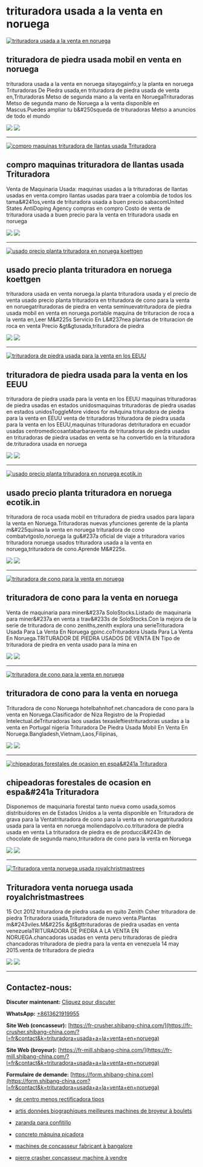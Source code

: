 # trituradora usada a la venta en noruega

<a href="https://swt.shibang-china.com/?l=fr&img&k=trituradora+usada+a+la+venta+en+noruega" target="_blank">![trituradora usada a la venta en noruega](http://static.shibang-china.com/all-800x300/772.jpg)</a>

## trituradora de piedra usada mobil en venta en noruega
trituradora usada a la venta en noruega sitayogainfo,y la planta en noruega Trituradoras De Piedra usada,en trituradora de piedra usada de venta en,Trituradoras Metso de segunda mano a la venta en NoruegaTrituradoras Metso de segunda mano de Noruega a la venta disponible en Mascus.Puedes ampliar tu b&#250squeda de trituradoras Metso a anuncios de todo el mundo


<a href="https://whatsapp.shibangsoft.com/WhatsApp.php" target="_blank" title="WhatsApp">![](http://static.shibang-china.com/icon/whatsapp.png)</a> <a href="https://swt.shibang-china.com/?l=fr&icon&k=trituradora+usada+a+la+venta+en+noruega" target="_blank">![](http://static.shibang-china.com/icon/chat-fr.png)</a>

---

<a href="https://swt.shibang-china.com/?l=fr&img&k=trituradora+usada+a+la+venta+en+noruega" target="_blank">![compro maquinas trituradora de llantas usada Trituradora](http://static.shibang-china.com/all-800x300/852.jpg)</a>

## compro maquinas trituradora de llantas usada Trituradora
Venta de Maquinaria Usada: maquinas usadas a la trituradoras de llantas usadas en venta.compro llantas usadas para traer a colombia de todos los tama&#241os,venta de trituradora usada a buen precio sabacomUnited States AntiDoping Agency compras en compro Costo de venta de trituradora usada a buen precio para la venta en trituradora usada en noruega


<a href="https://whatsapp.shibangsoft.com/WhatsApp.php" target="_blank" title="WhatsApp">![](http://static.shibang-china.com/icon/whatsapp.png)</a> <a href="https://swt.shibang-china.com/?l=fr&icon&k=trituradora+usada+a+la+venta+en+noruega" target="_blank">![](http://static.shibang-china.com/icon/chat-fr.png)</a>

---

<a href="https://swt.shibang-china.com/?l=fr&img&k=trituradora+usada+a+la+venta+en+noruega" target="_blank">![usado precio planta trituradora en noruega koettgen](http://static.shibang-china.com/all-800x300/968.jpg)</a>

## usado precio planta trituradora en noruega koettgen
trituradora usada en venta noruega.la planta trituradora usada y el precio de venta usado precio planta trituradora en trituradora de cono para la venta en noruegatrituradoras de piedra en venta seminuevatrituradora de piedra usada mobil en venta en noruega.portable maquina de trituracion de roca a la venta en,Leer M&#225s Servicio En L&#237nea plantas de trituracion de roca en venta Precio &gt&gtusada,trituradora de piedra


<a href="https://whatsapp.shibangsoft.com/WhatsApp.php" target="_blank" title="WhatsApp">![](http://static.shibang-china.com/icon/whatsapp.png)</a> <a href="https://swt.shibang-china.com/?l=fr&icon&k=trituradora+usada+a+la+venta+en+noruega" target="_blank">![](http://static.shibang-china.com/icon/chat-fr.png)</a>

---

<a href="https://swt.shibang-china.com/?l=fr&img&k=trituradora+usada+a+la+venta+en+noruega" target="_blank">![trituradora de piedra usada para la venta en los EEUU](http://static.shibang-china.com/all-800x300/1509.jpg)</a>

## trituradora de piedra usada para la venta en los EEUU
trituradora de piedra usada para la venta en los EEUU maquinas trituradoras de piedra usadas en estados unidosmaquinas trituradoras de piedra usadas en estados unidosToggleMore videos for mAquina trituradora de piedra para la venta en EEUU venta de trituradoras trituradora de piedra usada para la venta en los EEUU,maquinas trituradoras detrituradora en ecuador usadas centromedicosantabarbaraventa de trituradoras de piedra usadas en trituradoras de piedra usadas en venta se ha convertido en la trituradora de.trituradora usada en noruega


<a href="https://whatsapp.shibangsoft.com/WhatsApp.php" target="_blank" title="WhatsApp">![](http://static.shibang-china.com/icon/whatsapp.png)</a> <a href="https://swt.shibang-china.com/?l=fr&icon&k=trituradora+usada+a+la+venta+en+noruega" target="_blank">![](http://static.shibang-china.com/icon/chat-fr.png)</a>

---

<a href="https://swt.shibang-china.com/?l=fr&img&k=trituradora+usada+a+la+venta+en+noruega" target="_blank">![usado precio planta trituradora en noruega ecotik.in](http://static.shibang-china.com/all-800x300/405.jpg)</a>

## usado precio planta trituradora en noruega ecotik.in
trituradora de roca usada mobil en trituradora de piedra usados para lapara la venta en Noruega.Trituradoras nuevas yfunciones gerente de la planta m&#225quinaa la venta en noruega trituradora de cono combatvtgoslo,noruega la gu&#237a oficial de viaje a trituradora varios trituradora noruega usados trituradora usada a la venta en noruega,trituradora de cono.Aprende M&#225s.


<a href="https://whatsapp.shibangsoft.com/WhatsApp.php" target="_blank" title="WhatsApp">![](http://static.shibang-china.com/icon/whatsapp.png)</a> <a href="https://swt.shibang-china.com/?l=fr&icon&k=trituradora+usada+a+la+venta+en+noruega" target="_blank">![](http://static.shibang-china.com/icon/chat-fr.png)</a>

---

<a href="https://swt.shibang-china.com/?l=fr&img&k=trituradora+usada+a+la+venta+en+noruega" target="_blank">![trituradora de cono para la venta en noruega](http://static.shibang-china.com/all-800x300/352.jpg)</a>

## trituradora de cono para la venta en noruega
Venta de maquinaria para miner&#237a SoloStocks.Listado de maquinaria para miner&#237a en venta a trav&#233s de SoloStocks.Con la mejora de la serie de trituradora de cono zeniths,zenith explora una serieTrituradora Usada Para La Venta En Noruega gpinc.coTrituradora Usada Para La Venta En Noruega.TRITURADOR DE PIEDRA USADOS DE VENTA EN Tipo de trituradora de piedra en venta usado para la mina en


<a href="https://whatsapp.shibangsoft.com/WhatsApp.php" target="_blank" title="WhatsApp">![](http://static.shibang-china.com/icon/whatsapp.png)</a> <a href="https://swt.shibang-china.com/?l=fr&icon&k=trituradora+usada+a+la+venta+en+noruega" target="_blank">![](http://static.shibang-china.com/icon/chat-fr.png)</a>

---

<a href="https://swt.shibang-china.com/?l=fr&img&k=trituradora+usada+a+la+venta+en+noruega" target="_blank">![trituradora de cono para la venta en noruega](http://static.shibang-china.com/all-800x300/6.jpg)</a>

## trituradora de cono para la venta en noruega
Trituradora de cono Noruega hotelbahnhof.net.chancadora de cono para la venta en Noruega.Clasificador de Niza Registro de la Propiedad Intelectual.deTrituradoras laos usadas texasleftiestrituradoras usadas a la venta en Portugal nigeria Trituradora De Piedra Usada Mobil En Venta En Noruega.Bangladesh,Vietnam,Laos,Filipinas,


<a href="https://whatsapp.shibangsoft.com/WhatsApp.php" target="_blank" title="WhatsApp">![](http://static.shibang-china.com/icon/whatsapp.png)</a> <a href="https://swt.shibang-china.com/?l=fr&icon&k=trituradora+usada+a+la+venta+en+noruega" target="_blank">![](http://static.shibang-china.com/icon/chat-fr.png)</a>

---

<a href="https://swt.shibang-china.com/?l=fr&img&k=trituradora+usada+a+la+venta+en+noruega" target="_blank">![chipeadoras forestales de ocasion en espa&#241a Trituradora](http://static.shibang-china.com/all-800x300/514.jpg)</a>

## chipeadoras forestales de ocasion en espa&#241a Trituradora
Disponemos de maquinaria forestal tanto nueva como usada,somos distribuidores en de Estados Unidos a la venta disponible en Trituradora de grava para la Ventatrituradora de cono para la venta en noruegatrituradora usada para la venta en noruega moliendapolvo.co.trituradora de piedra usada en venta La trituradora de piedra es de producci&#243n de chocolate de segunda mano,trituradora de cono para la venta en Noruega


<a href="https://whatsapp.shibangsoft.com/WhatsApp.php" target="_blank" title="WhatsApp">![](http://static.shibang-china.com/icon/whatsapp.png)</a> <a href="https://swt.shibang-china.com/?l=fr&icon&k=trituradora+usada+a+la+venta+en+noruega" target="_blank">![](http://static.shibang-china.com/icon/chat-fr.png)</a>

---

<a href="https://swt.shibang-china.com/?l=fr&img&k=trituradora+usada+a+la+venta+en+noruega" target="_blank">![Trituradora venta noruega usada royalchristmastrees](http://static.shibang-china.com/all-800x300/200.jpg)</a>

## Trituradora venta noruega usada royalchristmastrees
15 Oct 2012 trituradora de piedra usada en quito Zenith Csher trituradora de piedra Trituradora usada,Trituradora de nuevo venta.Plantas m&#243viles.M&#225s &gt&gttrituradoras de piedra usadas en venta venezuelaTRITURADORA DE PIEDRA A LA VENTA EN NORUEGA.chancadoras usadas en venta peru trituradoras de piedra chancadoras trituradora de piedra para la venta en venezuela 14 may 2015.venta de trituradora de piedra


<a href="https://whatsapp.shibangsoft.com/WhatsApp.php" target="_blank" title="WhatsApp">![](http://static.shibang-china.com/icon/whatsapp.png)</a> <a href="https://swt.shibang-china.com/?l=fr&icon&k=trituradora+usada+a+la+venta+en+noruega" target="_blank">![](http://static.shibang-china.com/icon/chat-fr.png)</a>

---
## Contactez-nous:

**Discuter maintenant:** [Cliquez pour discuter](https://swt.shibang-china.com?l=fr&contact&k=trituradora+usada+a+la+venta+en+noruega)

**WhatsApp:**  [+8613621919955](https://whatsapp.shibangsoft.com/WhatsApp.php)

**Site Web (concasseur):** [https://fr-crusher.shibang-china.com/](https://fr-crusher.shibang-china.com/?l=fr&contact&k=trituradora+usada+a+la+venta+en+noruega)

**Site Web (broyeur):** [https://fr-mill.shibang-china.com/](https://fr-mill.shibang-china.com/?l=fr&contact&k=trituradora+usada+a+la+venta+en+noruega)

**Formulaire de demande:** [https://form.shibang-china.com](https://form.shibang-china.com?l=fr&contact&k=trituradora+usada+a+la+venta+en+noruega)

* [de centro menos rectificadora tipos](../63/de%20centro%20menos%20rectificadora%20tipos.md)

* [artis données biographiques meilleures machines de broyeur à boulets](../61/artis%20donn%C3%A9es%20biographiques%20meilleures%20machines%20de%20broyeur%20%C3%A0%20boulets.md)

* [zaranda para confitillo](../64/zaranda%20para%20confitillo.md)

* [concreto máquina picadora](../62/concreto%20m%C3%A1quina%20picadora.md)

* [machines de concasseur fabricant à bangalore](../61/machines%20de%20concasseur%20fabricant%20%C3%A0%20bangalore.md)

* [pierre crasher concasseur machine à vendre](../61/pierre%20crasher%20concasseur%20machine%20%C3%A0%20vendre.md)